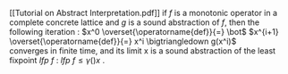 [[Tutorial on Abstract Interpretation.pdf]]
if $f$ is a monotonic operator in a complete concrete lattice and $g$ is a sound abstraction of $f$, then the following iteration :
$x^0 \overset{\operatorname{def}}{=} \bot$
$x^{i+1} \overset{\operatorname{def}}{=} x^i \bigtriangledown g(x^i)$  
converges in finite time, and its limit x is a sound abstraction of the least fixpoint $lfp \ f$ : $lfp \ f \le \gamma()x$ .